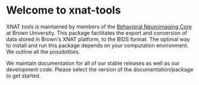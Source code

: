 # Welcome to xnat-tools

XNAT tools is maintained by members of the [Behavioral Neuroimaging Core](https://brown-bnc.github.io) at Brown University. This package facilitates the export and conversion of data stored in Brown's XNAT platform, to the BIDS format. The optimal way to install and run this package depends on your computation environment. We outline all the possibilities.

We maintain documentation for all of our stable releases as well as our development code. Please select the version of the documentation/package to get started.